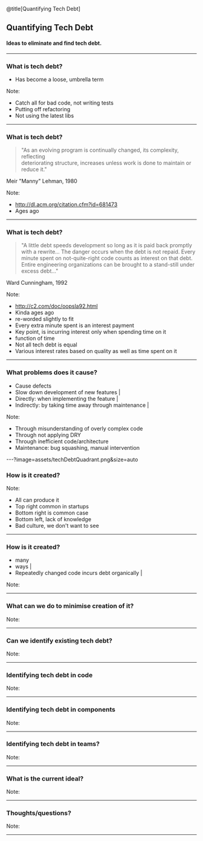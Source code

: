 @title[Quantifying Tech Debt]
## Quantifying Tech Debt
 
#### Ideas to eliminate and find tech debt.

---
### What is tech debt?

- Has become a loose, umbrella term

Note:
* Catch all for bad code, not writing tests
* Putting off refactoring
* Not using the latest libs

---
### What is tech debt?

> "As an evolving program is continually changed, its complexity, reflecting  
> deteriorating structure, increases unless work is done to maintain or reduce it."

Meir "Manny" Lehman, 1980

Note:
* http://dl.acm.org/citation.cfm?id=681473
* Ages ago

---
### What is tech debt?

> "A little debt speeds development so 
> long as it is paid back promptly with a rewrite... 
> The danger occurs when the debt is not repaid. Every minute spent on not-quite-right 
> code counts as interest on that debt. 
> Entire engineering organizations can be brought to a stand-still under excess debt..."

Ward Cunningham, 1992

Note:
* http://c2.com/doc/oopsla92.html
* Kinda ages ago
* re-worded slightly to fit
* Every extra minute spent is an interest payment
* Key point, is incurring interest only when spending time on it
* function of time
* Not all tech debt is equal
* Various interest rates based on quality as well as time spent on it

---
### What problems does it cause?

- Cause defects
- Slow down development of new features |
 - Directly: when implementing the feature |
 - Indirectly: by taking time away through maintenance |

Note:
* Through misunderstanding of overly complex code
* Through not applying DRY
* Through inefficient code/architecture
* Maintenance: bug squashing, manual intervention

---?image=assets/techDebtQuadrant.png&size=auto
### How is it created?

Note:
* All can produce it
* Top right common in startups
* Bottom right is common case
* Bottom left, lack of knowledge
* Bad culture, we don't want to see

---
### How is it created?

- many
- ways |
- Repeatedly changed code incurs debt organically |

Note:

---
### What can we do to minimise creation of it?


Note:

---
### Can we identify existing tech debt?


Note:

---
### Identifying tech debt in code


Note:

---
### Identifying tech debt in components


Note:

---
### Identifying tech debt in teams?


Note:

---
### What is the current ideal?


Note:

---
### Thoughts/questions?


Note:

---
